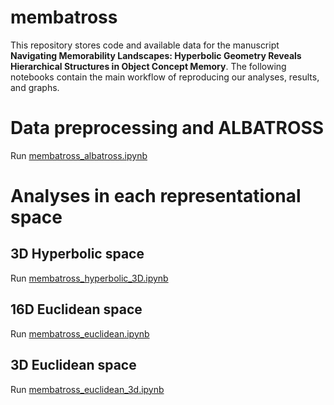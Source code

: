 # membatross

This repository stores code and available data for the manuscript **Navigating Memorability Landscapes: Hyperbolic Geometry Reveals Hierarchical Structures in Object Concept Memory**.
The following notebooks contain the main workflow of reproducing our analyses, results, and graphs. 

# Data preprocessing and ALBATROSS
Run [membatross_albatross.ipynb](https://github.com/Brain-Bridge-Lab/membatross/blob/main/membatross_albatross.ipynb)

# Analyses in each representational space
## 3D Hyperbolic space
Run [membatross_hyperbolic_3D.ipynb](https://github.com/Brain-Bridge-Lab/membatross/blob/main/membatross_hyperbolic_3D.ipynb)

## 16D Euclidean space
Run [membatross_euclidean.ipynb](https://github.com/Brain-Bridge-Lab/membatross/blob/main/membatross_euclidean.ipynb)

## 3D Euclidean space
Run [membatross_euclidean_3d.ipynb](https://github.com/Brain-Bridge-Lab/membatross/blob/main/membatross_euclidean_3d.ipynb)
